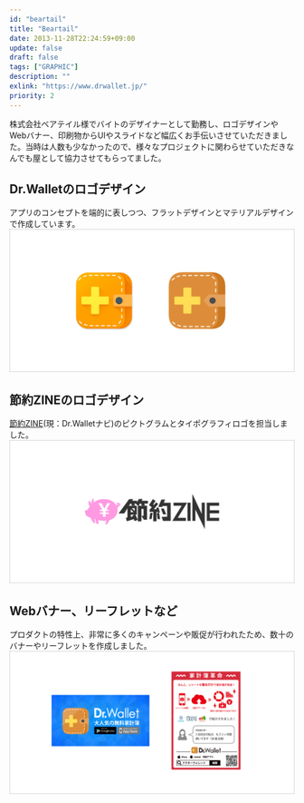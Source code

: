 ```yaml
---
id: "beartail"
title: "Beartail"
date: 2013-11-28T22:24:59+09:00
update: false
draft: false
tags: ["GRAPHIC"]
description: ""
exlink: "https://www.drwallet.jp/"
priority: 2
---
```


株式会社ベアテイル様でバイトのデザイナーとして勤務し、ロゴデザインやWebバナー、印刷物からUIやスライドなど幅広くお手伝いさせていただきました。当時は人数も少なかったので、様々なプロジェクトに関わらせていただきなんでも屋として協力させてもらってました。


## Dr.Walletのロゴデザイン
アプリのコンセプトを端的に表しつつ、フラットデザインとマテリアルデザインで作成しています。
![ロゴ](dr.png)

## 節約ZINEのロゴデザイン
[節約ZINE](https://www.drwallet.jp/navi/)(現：Dr.Walletナビ)のピクトグラムとタイポグラフィロゴを担当しました。
![ロゴ](zine.png)

## Webバナー、リーフレットなど
プロダクトの特性上、非常に多くのキャンペーンや販促が行われたため、数十のバナーやリーフレットを作成しました。
![ビラ](bira.png)
